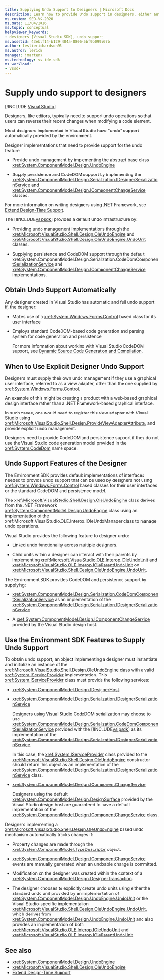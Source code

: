 ```yaml
---
title: Supplying Undo Support to Designers | Microsoft Docs
description: Learn how to provide Undo support in designers, either automatically or by using features in the Visual Studio SDK.
ms.custom: SEO-VS-2020
ms.date: 11/04/2016
ms.topic: conceptual
helpviewer_keywords:
- designers [Visual Studio SDK], undo support
ms.assetid: 43eb1f14-b129-404a-8806-5bf9b099b67b
author: leslierichardson95
ms.author: lerich
manager: jmartens
ms.technology: vs-ide-sdk
ms.workload:
- vssdk
---
```

# Supply undo support to designers

 [!INCLUDE [Visual Studio](~/includes/applies-to-version/vs-not-mac.md)]

Designers, like editors, typically need to support undo operations so that users can reverse their recent changes when modifying a code element.

Most designers implemented in Visual Studio have "undo" support automatically provided by the environment.

Designer implementations that need to provide support for the undo feature:

- Provide undo management by implementing the abstract base class <xref:System.ComponentModel.Design.UndoEngine>

- Supply persistence and CodeDOM support by implementing the <xref:System.ComponentModel.Design.Serialization.IDesignerSerializationService> and  <xref:System.ComponentModel.Design.IComponentChangeService> classes.

For more information on writing designers using .NET Framework, see [Extend Design-Time Support](/previous-versions/37899azc(v=vs.140)).

The [!INCLUDE[vsipsdk](../extensibility/includes/vsipsdk_md.md)] provides a default undo infrastructure by:

- Providing undo management implementations through the <xref:Microsoft.VisualStudio.Shell.Design.OleUndoEngine> and <xref:Microsoft.VisualStudio.Shell.Design.OleUndoEngine.UndoUnit> classes.

- Supplying persistence and CodeDOM support through the default <xref:System.ComponentModel.Design.Serialization.CodeDomComponentSerializationService> and <xref:System.ComponentModel.Design.IComponentChangeService> implementations.

## Obtain Undo Support Automatically

Any designer created in Visual Studio has automatic and full undo support if, the designer:

- Makes use of a <xref:System.Windows.Forms.Control> based class for its user interface.

- Employs standard CodeDOM-based code generation and parsing system for code generation and persistence.

   For more information about working with Visual Studio CodeDOM support, see [Dynamic Source Code Generation and Compilation](/dotnet/framework/reflection-and-codedom/dynamic-source-code-generation-and-compilation).

## When to Use Explicit Designer Undo Support
 Designers must supply their own undo management if they use a graphical user interface, referred to as a view adapter, other than the one supplied by <xref:System.Windows.Forms.Control>.

 An example of this might be creating a product with a web-based graphical design interface rather than a .NET Framework-based graphical interface.

 In such cases, one would need to register this view adapter with Visual Studio using <xref:Microsoft.VisualStudio.Shell.Design.ProvideViewAdapterAttribute>, and provide explicit undo management.

 Designers need to provide CodeDOM and persistence support if they do not use the Visual Studio code generation model provided in the <xref:System.CodeDom> name space.

## Undo Support Features of the Designer
 The Environment SDK provides default implementations of interfaces needed to provide undo support that can be used by designers not using <xref:System.Windows.Forms.Control> based classes for their user interfaces or the standard CodeDOM and persistence model.

 The <xref:Microsoft.VisualStudio.Shell.Design.OleUndoEngine> class derives from the .NET Framework <xref:System.ComponentModel.Design.UndoEngine> class using an implementation of the <xref:Microsoft.VisualStudio.OLE.Interop.IOleUndoManager> class to manage undo operations.

 Visual Studio provides the following feature to designer undo:

- Linked undo functionality across multiple designers.

- Child units within a designer can interact with their parents by implementing <xref:Microsoft.VisualStudio.OLE.Interop.IOleUndoUnit> and <xref:Microsoft.VisualStudio.OLE.Interop.IOleParentUndoUnit> on <xref:Microsoft.VisualStudio.Shell.Design.OleUndoEngine.UndoUnit>.

The Environment SDK provides CodeDOM and persistence support by supplying:

- <xref:System.ComponentModel.Design.Serialization.CodeDomComponentSerializationService> as an implementation of the <xref:System.ComponentModel.Design.Serialization.IDesignerSerializationService>

- A <xref:System.ComponentModel.Design.IComponentChangeService> provided by the Visual Studio design host.

## Use the Environment SDK Features to Supply Undo Support

To obtain undo support, an object implementing a designer must instantiate and initialize an instance of the <xref:Microsoft.VisualStudio.Shell.Design.OleUndoEngine> class with a valid <xref:System.IServiceProvider> implementation. This <xref:System.IServiceProvider> class must provide the following services:

- <xref:System.ComponentModel.Design.IDesignerHost>.

- <xref:System.ComponentModel.Design.Serialization.IDesignerSerializationService>

   Designers using Visual Studio CodeDOM serialization may choose to use <xref:System.ComponentModel.Design.Serialization.CodeDomComponentSerializationService> provided with the [!INCLUDE[vsipsdk](../extensibility/includes/vsipsdk_md.md)] as its implementation of the <xref:System.ComponentModel.Design.Serialization.IDesignerSerializationService>.

   In this case, the <xref:System.IServiceProvider> class provided to the <xref:Microsoft.VisualStudio.Shell.Design.OleUndoEngine> constructor should return this object as an implementation of the <xref:System.ComponentModel.Design.Serialization.IDesignerSerializationService> class.

- <xref:System.ComponentModel.Design.IComponentChangeService>

   Designers using the default <xref:System.ComponentModel.Design.DesignSurface> provided by the Visual Studio design host are guaranteed to have a default implementation of the <xref:System.ComponentModel.Design.IComponentChangeService> class.

Designers implementing a <xref:Microsoft.VisualStudio.Shell.Design.OleUndoEngine> based undo mechanism automatically tracks changes if:

- Property changes are made through the <xref:System.ComponentModel.TypeDescriptor> object.

- <xref:System.ComponentModel.Design.IComponentChangeService> events are manually generated when an undoable change is committed.

- Modification on the designer was created within the context of a <xref:System.ComponentModel.Design.DesignerTransaction>.

- The designer chooses to explicitly create undo units using either the standard undo unit provided by an implementation of <xref:System.ComponentModel.Design.UndoEngine.UndoUnit> or the Visual Studio-specific implementation <xref:Microsoft.VisualStudio.Shell.Design.OleUndoEngine.UndoUnit>, which derives from <xref:System.ComponentModel.Design.UndoEngine.UndoUnit> and also provides an implementation of both <xref:Microsoft.VisualStudio.OLE.Interop.IOleUndoUnit> and <xref:Microsoft.VisualStudio.OLE.Interop.IOleParentUndoUnit>.

## See also

- <xref:System.ComponentModel.Design.UndoEngine>
- <xref:Microsoft.VisualStudio.Shell.Design.OleUndoEngine>
- [Extend Design-Time Support](/previous-versions/37899azc(v=vs.140))
